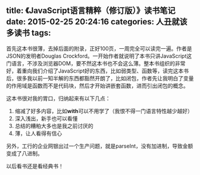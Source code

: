 title: 《JavaScript语言精粹（修订版）》读书笔记
date: 2015-02-25 20:24:16
categories: 人丑就该多读书
tags:
---
首先这本书很薄，去掉后面的附录，正好100页，一周完全可以读完一遍。作者是JSON的发明者Douglas Crockford。一开始作者就说明了本书只讲JavaScript这门语言，不涉及浏览器DOM，要不然这本书也不会这么薄。整本书组织的非常好，着重向我们介绍了JavaScript好的东西，比如弱类型、函数等，读完这本书后，很多我以前一知半解的东西都豁然开朗了，比如闭包，作者先让我明白了变量的作用域是函数而不是代码块，然后才开始讲嵌套函数，进而引出闭包的概念。

这本书很对我的胃口，归纳起来有以下几点：

1. 缩减了好多内容，比如**with**可以不用学了（我恨不得一门语言特性越少越好）
2.  深入浅出，新手也可以看懂
3.  总结的糟粕大多也是我之前讨厌的
4.   薄，让人看得有信心

另外，工行的企业网银出过一个生产问题，就是parseInt，没有加进制，导致金额变成了八进制。

以后看书还是看经典书！